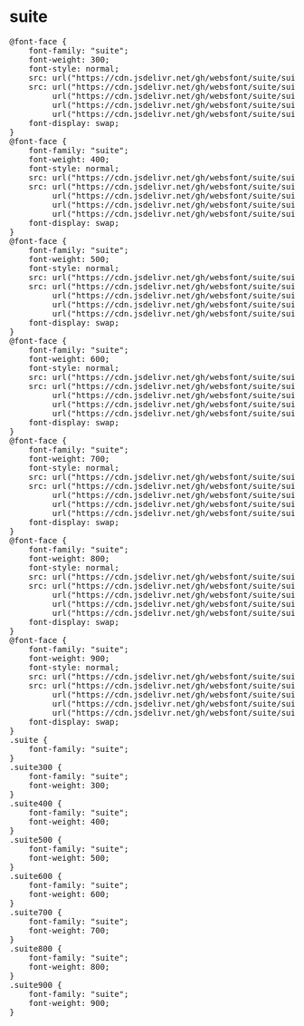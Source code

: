 # suite

<pre>
@font-face {
    font-family: "suite";
    font-weight: 300;
    font-style: normal;
    src: url("https://cdn.jsdelivr.net/gh/websfont/suite/suite-Light.eot");
    src: url("https://cdn.jsdelivr.net/gh/websfont/suite/suite-Light.eot?#iefix") format("embedded-opentype"),
         url("https://cdn.jsdelivr.net/gh/websfont/suite/suite-Light.woff2") format("woff2"),
         url("https://cdn.jsdelivr.net/gh/websfont/suite/suite-Light.woff") format("woff"),
         url("https://cdn.jsdelivr.net/gh/websfont/suite/suite-Light.ttf") format("truetype");
    font-display: swap;
}
@font-face {
    font-family: "suite";
    font-weight: 400;
    font-style: normal;
    src: url("https://cdn.jsdelivr.net/gh/websfont/suite/suite-Regular.eot");
    src: url("https://cdn.jsdelivr.net/gh/websfont/suite/suite-Regular.eot?#iefix") format("embedded-opentype"),
         url("https://cdn.jsdelivr.net/gh/websfont/suite/suite-Regular.woff2") format("woff2"),
         url("https://cdn.jsdelivr.net/gh/websfont/suite/suite-Regular.woff") format("woff"),
         url("https://cdn.jsdelivr.net/gh/websfont/suite/suite-Regular.ttf") format("truetype");
    font-display: swap;
}
@font-face {
    font-family: "suite";
    font-weight: 500;
    font-style: normal;
    src: url("https://cdn.jsdelivr.net/gh/websfont/suite/suite-Medium.eot");
    src: url("https://cdn.jsdelivr.net/gh/websfont/suite/suite-Medium.eot?#iefix") format("embedded-opentype"),
         url("https://cdn.jsdelivr.net/gh/websfont/suite/suite-Medium.woff2") format("woff2"),
         url("https://cdn.jsdelivr.net/gh/websfont/suite/suite-Medium.woff") format("woff"),
         url("https://cdn.jsdelivr.net/gh/websfont/suite/suite-Medium.ttf") format("truetype");
    font-display: swap;
}
@font-face {
    font-family: "suite";
    font-weight: 600;
    font-style: normal;
    src: url("https://cdn.jsdelivr.net/gh/websfont/suite/suite-SemiBold.eot");
    src: url("https://cdn.jsdelivr.net/gh/websfont/suite/suite-SemiBold.eot?#iefix") format("embedded-opentype"),
         url("https://cdn.jsdelivr.net/gh/websfont/suite/suite-SemiBold.woff2") format("woff2"),
         url("https://cdn.jsdelivr.net/gh/websfont/suite/suite-SemiBold.woff") format("woff"),
         url("https://cdn.jsdelivr.net/gh/websfont/suite/suite-SemiBold.ttf") format("truetype");
    font-display: swap;
}
@font-face {
    font-family: "suite";
    font-weight: 700;
    font-style: normal;
    src: url("https://cdn.jsdelivr.net/gh/websfont/suite/suite-Bold.eot");
    src: url("https://cdn.jsdelivr.net/gh/websfont/suite/suite-Bold.eot?#iefix") format("embedded-opentype"),
         url("https://cdn.jsdelivr.net/gh/websfont/suite/suite-Bold.woff2") format("woff2"),
         url("https://cdn.jsdelivr.net/gh/websfont/suite/suite-Bold.woff") format("woff"),
         url("https://cdn.jsdelivr.net/gh/websfont/suite/suite-Bold.ttf") format("truetype");
    font-display: swap;
}
@font-face {
    font-family: "suite";
    font-weight: 800;
    font-style: normal;
    src: url("https://cdn.jsdelivr.net/gh/websfont/suite/suite-ExtraBold.eot");
    src: url("https://cdn.jsdelivr.net/gh/websfont/suite/suite-ExtraBold.eot?#iefix") format("embedded-opentype"),
         url("https://cdn.jsdelivr.net/gh/websfont/suite/suite-ExtraBold.woff2") format("woff2"),
         url("https://cdn.jsdelivr.net/gh/websfont/suite/suite-ExtraBold.woff") format("woff"),
         url("https://cdn.jsdelivr.net/gh/websfont/suite/suite-ExtraBold.ttf") format("truetype");
    font-display: swap;
}
@font-face {
    font-family: "suite";
    font-weight: 900;
    font-style: normal;
    src: url("https://cdn.jsdelivr.net/gh/websfont/suite/suite-Black.eot");
    src: url("https://cdn.jsdelivr.net/gh/websfont/suite/suite-Black.eot?#iefix") format("embedded-opentype"),
         url("https://cdn.jsdelivr.net/gh/websfont/suite/suite-Black.woff2") format("woff2"),
         url("https://cdn.jsdelivr.net/gh/websfont/suite/suite-Black.woff") format("woff"),
         url("https://cdn.jsdelivr.net/gh/websfont/suite/suite-Black.ttf") format("truetype");
    font-display: swap;
}
.suite {
    font-family: "suite";
}
.suite300 {
    font-family: "suite";
    font-weight: 300;
}
.suite400 {
    font-family: "suite";
    font-weight: 400;
}
.suite500 {
    font-family: "suite";
    font-weight: 500;
}
.suite600 {
    font-family: "suite";
    font-weight: 600;
}
.suite700 {
    font-family: "suite";
    font-weight: 700;
}
.suite800 {
    font-family: "suite";
    font-weight: 800;
}
.suite900 {
    font-family: "suite";
    font-weight: 900;
}
</pre>
